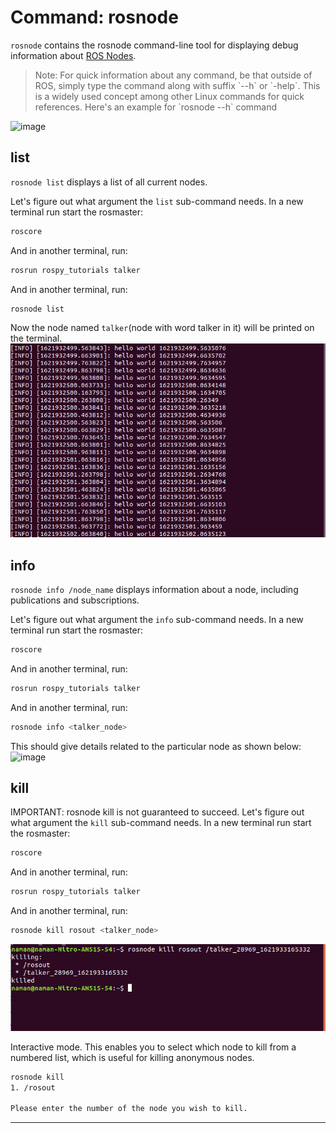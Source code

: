 # Command: rosnode
`rosnode` contains the rosnode command-line tool for displaying debug information about [ROS Nodes](http://wiki.ros.org/Nodes).

<blockquote>
<p> Note: For quick information about any command, be that outside of ROS, simply type the command along with suffix `--h` or `-help`. This is a widely used concept among other Linux commands for quick references. Here's an example for `rosnode --h` command
</p>
</blockquote>

![image](./ROS_Basics_with_Turtlesim/ROS_Nodes/rosnode_1.png)

## list

`rosnode list` displays a list of all current nodes.

Let's figure out what argument the `list` sub-command needs. In a new terminal run start the rosmaster:

```bash
roscore
```

And in another terminal, run:

```bash
rosrun rospy_tutorials talker
```

And in another terminal, run:

```bash
rosnode list
```

Now the node named `talker`(node with word talker in it) will be printed on the terminal.
![image](rosnode_list.png)

## info

`rosnode info /node_name` displays information about a node, including publications and subscriptions.

Let's figure out what argument the `info` sub-command needs. In a new terminal run start the rosmaster:

```bash
roscore
```

And in another terminal, run:

```bash
rosrun rospy_tutorials talker
```

And in another terminal, run:

```bash
rosnode info <talker_node>
```

This should give details related to the particular node as shown below:
![image](rosnode_info)

## kill

IMPORTANT: rosnode kill is not guaranteed to succeed. Let's figure out what argument the `kill` sub-command needs. In a new terminal run start the rosmaster:

```bash
roscore
```
And in another terminal, run:

```bash
rosrun rospy_tutorials talker
```

And in another terminal, run:

```bash
rosnode kill rosout <talker_node>

```
![image](rosnode_kill.png)

Interactive mode. This enables you to select which node to kill from a numbered list, which is useful for killing anonymous nodes.

```bash
rosnode kill
1. /rosout

Please enter the number of the node you wish to kill.
```
<hr>